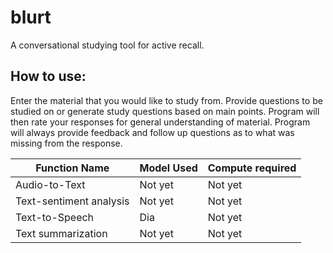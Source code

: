 # blurt
A conversational studying tool for active recall.

## How to use:
Enter the material that you would like to study from.
Provide questions to be studied on or generate study questions based on main points.
Program will then rate your responses for general understanding of material.
Program will always provide feedback and follow up questions as to what was missing from the response.


| Function Name | Model Used | Compute required |
|---------------|------------|------------------|
| Audio-to-Text | Not yet | Not yet |
| Text-sentiment analysis | Not yet | Not yet |
| Text-to-Speech | Dia | Not yet |
| Text summarization | Not yet | Not yet |
